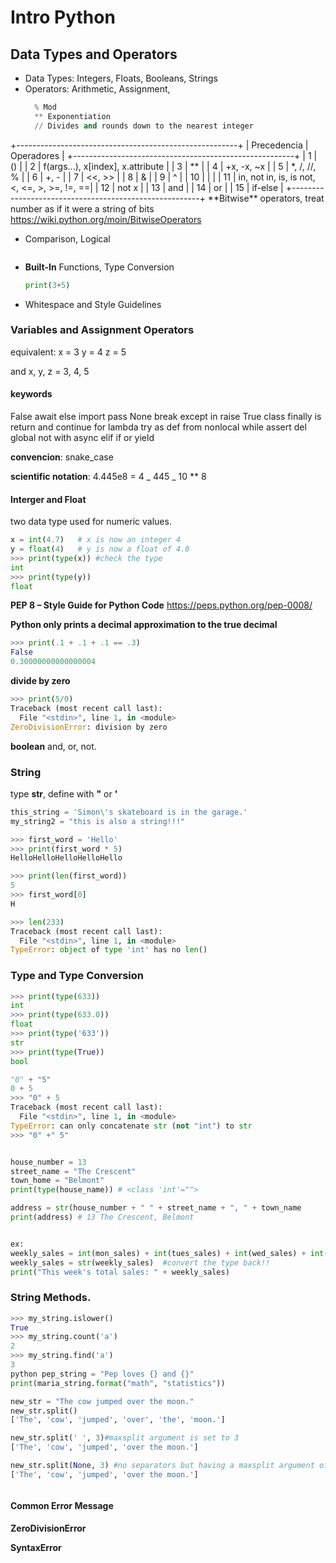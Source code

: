 # Intro Python

## Data Types and Operators

- Data Types: Integers, Floats, Booleans, Strings
- Operators: Arithmetic, Assignment,
  ```python
    % Mod
    ** Exponentiation
    // Divides and rounds down to the nearest integer
  ```

+-------------------------------------------------------+
| Precedencia | Operadores |
+-------------------------------------------------------+
| 1 | () |
| 2 | f(args...), x[index], x.attribute |
| 3 | ** |
| 4 | +x, -x, ~x |
| 5 | \*, /, //, % |
| 6 | +, - |
| 7 | <<, >> |
| 8 | & |
| 9 | ^ |
| 10 | | |
| 11 | in, not in, is, is not, <, <=, >, >=, !=, ==|
| 12 | not x |
| 13 | and |
| 14 | or |
| 15 | if-else |
+-------------------------------------------------------+
**Bitwise\*\* operators, treat number as if it were a string of bits
https://wiki.python.org/moin/BitwiseOperators

- Comparison, Logical

  ```python

  ```

- **Built-In** Functions, Type Conversion
  ```python
  print(3+5)
  ```
- Whitespace and Style Guidelines

### Variables and Assignment Operators

equivalent:
x = 3
y = 4
z = 5

and
x, y, z = 3, 4, 5

#### keywords

False await else import pass
None break except in raise
True class finally is return
and continue for lambda try
as def from nonlocal while
assert del global not with
async elif if or yield

**convencion**: snake_case

**scientific notation**: 4.445e8 = 4 _ 445 _ 10 \*\* 8

#### Interger and Float

two data type used for numeric values.

```python
x = int(4.7)   # x is now an integer 4
y = float(4)   # y is now a float of 4.0
>>> print(type(x)) #check the type
int
>>> print(type(y))
float
```

**PEP 8 – Style Guide for Python Code**
https://peps.python.org/pep-0008/

**Python only prints a decimal approximation to the true decimal**

```python
>>> print(.1 + .1 + .1 == .3)
False
0.30000000000000004
```

**divide by zero**

```python
>>> print(5/0)
Traceback (most recent call last):
  File "<stdin>", line 1, in <module>
ZeroDivisionError: division by zero

```

**boolean**
and, or, not.

### String

type **str**, define with **"** or **'**

```python
this_string = 'Simon\'s skateboard is in the garage.'
my_string2 = "this is also a string!!!"

>>> first_word = 'Hello'
>>> print(first_word * 5)
HelloHelloHelloHelloHello

>>> print(len(first_word))
5
>>> first_word[0]
H

>>> len(233)
Traceback (most recent call last):
  File "<stdin>", line 1, in <module>
TypeError: object of type 'int' has no len()

```

### Type and Type Conversion

```python
>>> print(type(633))
int
>>> print(type(633.0))
float
>>> print(type('633'))
str
>>> print(type(True))
bool

"0" + "5"
0 + 5
>>> "0" + 5
Traceback (most recent call last):
  File "<stdin>", line 1, in <module>
TypeError: can only concatenate str (not "int") to str
>>> "0" +" 5"


house_number = 13
street_name = "The Crescent"
town_home = "Belmont"
print(type(house_name)) # <class 'int'="">

address = str(house_number + " " + street_name + ", " + town_name
print(address) # 13 The Crescent, Belmont


ex:
weekly_sales = int(mon_sales) + int(tues_sales) + int(wed_sales) + int(thurs_sales) + int(fri_sales)
weekly_sales = str(weekly_sales)  #convert the type back!!
print("This week's total sales: " + weekly_sales)
```

### String Methods.

```python
>>> my_string.islower()
True
>>> my_string.count('a')
2
>>> my_string.find('a')
3
python pep_string = "Pep loves {} and {}"
print(maria_string.format("math", "statistics"))

new_str = "The cow jumped over the moon."
new_str.split()
['The', 'cow', 'jumped', 'over', 'the', 'moon.']

new_str.split(' ', 3)#maxsplit argument is set to 3
['The', 'cow', 'jumped', 'over the moon.']

new_str.split(None, 3) #no separators but having a maxsplit argument of 3
['The', 'cow', 'jumped', 'over the moon.']



```

#### Common Error Message

**ZeroDivisionError**

**SyntaxError**
